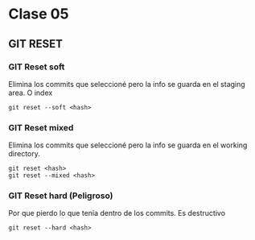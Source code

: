 # Clase 05

## GIT RESET

### GIT Reset soft
Elimina los commits que seleccioné pero la info se guarda en el staging area. O index

    git reset --soft <hash>

### GIT Reset mixed
Elimina los commits que seleccioné pero la info se guarda en el working directory.

    git reset <hash>
    git reset --mixed <hash>

### GIT Reset hard (Peligroso)
Por que pierdo lo que tenía dentro de los commits. Es destructivo

    git reset --hard <hash>